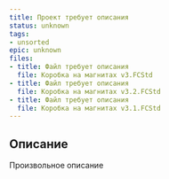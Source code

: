 ```yaml
---
title: Проект требует описания
status: unknown
tags:
- unsorted
epic: unknown
files:
- title: Файл требует описания
  file: Коробка на магнитах v3.FCStd
- title: Файл требует описания
  file: Коробка на магнитах v3.2.FCStd
- title: Файл требует описания
  file: Коробка на магнитах v3.1.FCStd
---
```



## Описание

Произвольное описание
